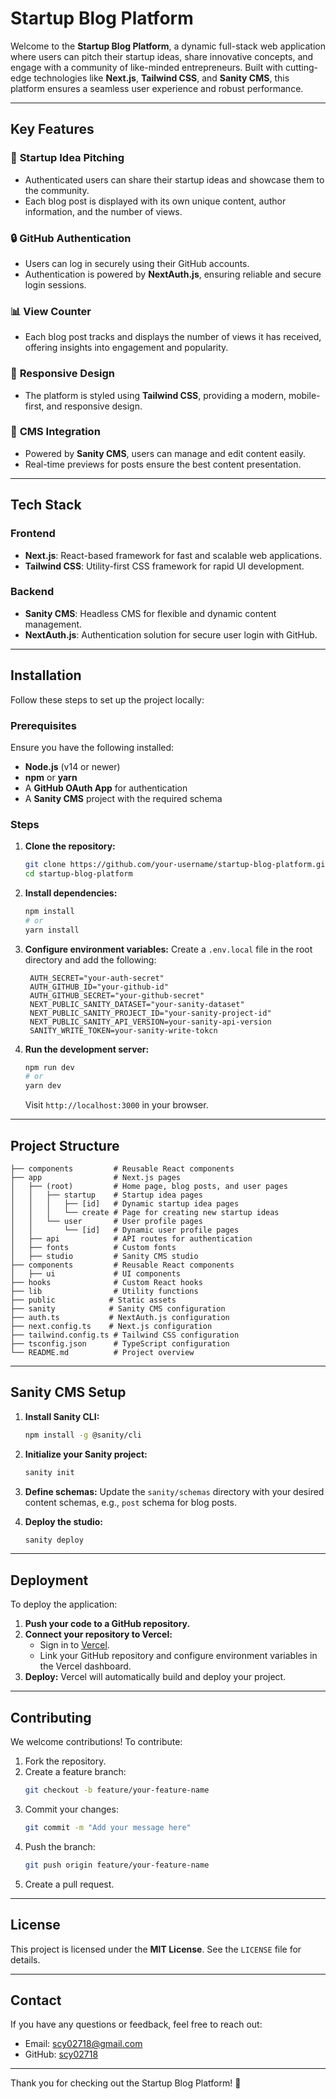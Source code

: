 # Startup Blog Platform

Welcome to the **Startup Blog Platform**, a dynamic full-stack web application where users can pitch their startup ideas, share innovative concepts, and engage with a community of like-minded entrepreneurs. Built with cutting-edge technologies like **Next.js**, **Tailwind CSS**, and **Sanity CMS**, this platform ensures a seamless user experience and robust performance.

---

## Key Features

### 🚀 **Startup Idea Pitching**
- Authenticated users can share their startup ideas and showcase them to the community.
- Each blog post is displayed with its own unique content, author information, and the number of views.

### 🔒 **GitHub Authentication**
- Users can log in securely using their GitHub accounts.
- Authentication is powered by **NextAuth.js**, ensuring reliable and secure login sessions.

### 📊 **View Counter**
- Each blog post tracks and displays the number of views it has received, offering insights into engagement and popularity.

### 🎨 **Responsive Design**
- The platform is styled using **Tailwind CSS**, providing a modern, mobile-first, and responsive design.

### 📝 **CMS Integration**
- Powered by **Sanity CMS**, users can manage and edit content easily.
- Real-time previews for posts ensure the best content presentation.

---

## Tech Stack

### Frontend
- **Next.js**: React-based framework for fast and scalable web applications.
- **Tailwind CSS**: Utility-first CSS framework for rapid UI development.

### Backend
- **Sanity CMS**: Headless CMS for flexible and dynamic content management.
- **NextAuth.js**: Authentication solution for secure user login with GitHub.

---

## Installation

Follow these steps to set up the project locally:

### Prerequisites
Ensure you have the following installed:
- **Node.js** (v14 or newer)
- **npm** or **yarn**
- A **GitHub OAuth App** for authentication
- A **Sanity CMS** project with the required schema

### Steps
1. **Clone the repository:**
   ```bash
   git clone https://github.com/your-username/startup-blog-platform.git
   cd startup-blog-platform
   ```

2. **Install dependencies:**
   ```bash
   npm install
   # or
   yarn install
   ```

3. **Configure environment variables:**
   Create a `.env.local` file in the root directory and add the following:
   ```env
    AUTH_SECRET="your-auth-secret"
    AUTH_GITHUB_ID="your-github-id"
    AUTH_GITHUB_SECRET="your-github-secret"
    NEXT_PUBLIC_SANITY_DATASET="your-sanity-dataset"
    NEXT_PUBLIC_SANITY_PROJECT_ID="your-sanity-project-id"
    NEXT_PUBLIC_SANITY_API_VERSION=your-sanity-api-version
    SANITY_WRITE_TOKEN=your-sanity-write-tokcn
   ```

4. **Run the development server:**
   ```bash
   npm run dev
   # or
   yarn dev
   ```
   Visit `http://localhost:3000` in your browser.

---

## Project Structure

```plaintext
├── components         # Reusable React components
├── app                # Next.js pages
│   ├── (root)         # Home page, blog posts, and user pages
│   │   ├── startup    # Startup idea pages
│   │   │   ├── [id]   # Dynamic startup idea pages
│   │   │   └── create # Page for creating new startup ideas
│   │   └── user       # User profile pages
│   │       └── [id]   # Dynamic user profile pages
│   ├── api            # API routes for authentication
│   ├── fonts          # Custom fonts
│   ├── studio         # Sanity CMS studio
├── components         # Reusable React components
│   ├── ui             # UI components
├── hooks              # Custom React hooks
├── lib                # Utility functions
├── public            # Static assets
├── sanity            # Sanity CMS configuration
├── auth.ts           # NextAuth.js configuration
├── next.config.ts    # Next.js configuration
├── tailwind.config.ts # Tailwind CSS configuration
├── tsconfig.json      # TypeScript configuration
└── README.md          # Project overview
```

---

## Sanity CMS Setup

1. **Install Sanity CLI:**
   ```bash
   npm install -g @sanity/cli
   ```

2. **Initialize your Sanity project:**
   ```bash
   sanity init
   ```

3. **Define schemas:**
   Update the `sanity/schemas` directory with your desired content schemas, e.g., `post` schema for blog posts.

4. **Deploy the studio:**
   ```bash
   sanity deploy
   ```

---

## Deployment

To deploy the application:

1. **Push your code to a GitHub repository.**
2. **Connect your repository to Vercel:**
   - Sign in to [Vercel](https://vercel.com/).
   - Link your GitHub repository and configure environment variables in the Vercel dashboard.
3. **Deploy:**
   Vercel will automatically build and deploy your project.

---

## Contributing

We welcome contributions! To contribute:
1. Fork the repository.
2. Create a feature branch:
   ```bash
   git checkout -b feature/your-feature-name
   ```
3. Commit your changes:
   ```bash
   git commit -m "Add your message here"
   ```
4. Push the branch:
   ```bash
   git push origin feature/your-feature-name
   ```
5. Create a pull request.

---

## License

This project is licensed under the **MIT License**. See the `LICENSE` file for details.

---

## Contact

If you have any questions or feedback, feel free to reach out:
- Email: scy02718@gmail.com
- GitHub: [scy02718](https://github.com/scy02718)
---

Thank you for checking out the Startup Blog Platform! 🎉

